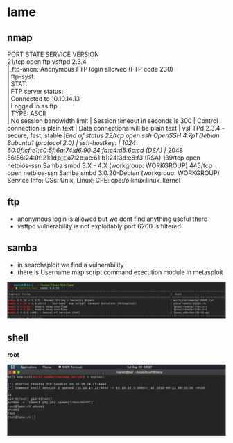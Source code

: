 # lame



## nmap



PORT    STATE SERVICE     VERSION                                                                                                      
21/tcp  open  ftp         vsftpd 2.3.4                                                                                                 
|_ftp-anon: Anonymous FTP login allowed (FTP code 230)                                                                                 
| ftp-syst:                                                                                                                            
|   STAT:                                                                                                                              
| FTP server status:                                                                                                                   
|      Connected to 10.10.14.13                                                                                                        
|      Logged in as ftp                                                                                                                
|      TYPE: ASCII                                                                                                                     
|      No session bandwidth limit 
|      Session timeout in seconds is 300
|      Control connection is plain text
|      Data connections will be plain text
|      vsFTPd 2.3.4 - secure, fast, stable
|_End of status
22/tcp  open  ssh         OpenSSH 4.7p1 Debian 8ubuntu1 (protocol 2.0)
| ssh-hostkey: 
|   1024 60:0f:cf:e1:c0:5f:6a:74:d6:90:24:fa:c4:d5:6c:cd (DSA)
|_  2048 56:56:24:0f:21:1d:de:a7:2b:ae:61:b1:24:3d:e8:f3 (RSA)
139/tcp open  netbios-ssn Samba smbd 3.X - 4.X (workgroup: WORKGROUP)
445/tcp open  netbios-ssn Samba smbd 3.0.20-Debian (workgroup: WORKGROUP)
Service Info: OSs: Unix, Linux; CPE: cpe:/o:linux:linux_kernel





## ftp



- anonymous login is allowed but we dont find anything useful there
- vsftpd vulnerability is not exploitably port 6200 is filtered



## samba

- in searchsploit we find a vulnerability
- there is Username map script command execution module in metasploit

![image-20200822082222512](lame.assets/image-20200822082222512.png)



## shell

**root**

![image-20200822082708739](lame.assets/image-20200822082708739.png)

